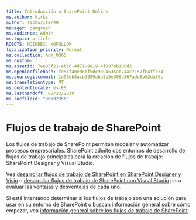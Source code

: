 ```yaml
---
title: Introducción a SharePoint Online
ms.author: kirks
author: Techwriter40
manager: pamgreen
ms.audience: Admin
ms.topic: article
ROBOTS: NOINDEX, NOFOLLOW
localization_priority: Normal
ms.collection: Adm_O365
ms.custom: ''
ms.assetid: 7ae05f21-eb16-4d71-9e19-4f097eb100d2
ms.openlocfilehash: fe51f40ed8bf5dc9394535ab74ac7157f84ffc34
ms.sourcegitcommit: 1d98db8acb9959aba3b5e308a567ade6b62da56c
ms.translationtype: MT
ms.contentlocale: es-ES
ms.lasthandoff: 08/22/2019
ms.locfileid: "36502356"
---
```

# <a name="workflows-in-sharepoint"></a>Flujos de trabajo de SharePoint

Los flujos de trabajo de SharePoint permiten modelar y automatizar procesos empresariales. SharePoint admite dos entornos de desarrollo de flujos de trabajo principales para la creación de flujos de trabajo: SharePoint Designer y Visual Studio. 

Vea [desarrollar flujos de trabajo de SharePoint en SharePoint Designer y Visio](https://docs.microsoft.com/sharepoint/dev/general-development/develop-sharepoint-workflows-using-visual-studio) o [desarrollar flujos de trabajo de SharePoint con Visual Studio](https://docs.microsoft.com/sharepoint/dev/general-development/develop-sharepoint-workflows-using-visual-studio) para evaluar las ventajas y desventajas de cada uno. 

Si está intentando determinar si los flujos de trabajo son una solución para usar en su entorno de SharePoint o buscan información general sobre cómo empezar, vea [información general sobre los flujos de trabajo de SharePoint](https://docs.microsoft.com/sharepoint/dev/general-development/get-started-with-workflows-in-sharepoint#overview-of-workflows-in-sharepoint).